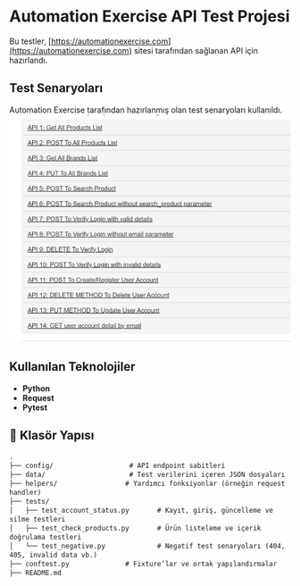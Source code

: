 # Automation Exercise API Test Projesi

Bu testler, [https://automationexercise.com](https://automationexercise.com) sitesi tarafından sağlanan API için hazırlandı.

## Test Senaryoları
Automation Exercise tarafından hazırlanmış olan test senaryoları kullanıldı.
![Test senaryoları](config/test_scenarios.png)

## Kullanılan Teknolojiler
- **Python**
- **Request**
- **Pytest**



## 📁 Klasör Yapısı

```text
.
├── config/                   # API endpoint sabitleri
├── data/                     # Test verilerini içeren JSON dosyaları
├── helpers/                 # Yardımcı fonksiyonlar (örneğin request handler)
├── tests/
│   ├── test_account_status.py       # Kayıt, giriş, güncelleme ve silme testleri
│   ├── test_check_products.py       # Ürün listeleme ve içerik doğrulama testleri
│   └── test_negative.py             # Negatif test senaryoları (404, 405, invalid data vb.)
├── conftest.py              # Fixture’lar ve ortak yapılandırmalar
├── README.md

